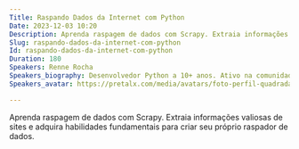 ```yaml
---
Title: Raspando Dados da Internet com Python
Date: 2023-12-03 10:20
Description: Aprenda raspagem de dados com Scrapy. Extraia informações valiosas de sites e adquira habilidades fundamentais para criar seu próprio raspador de dados.
Slug: raspando-dados-da-internet-com-python
Id: raspando-dados-da-internet-com-python
Duration: 180
Speakers: Renne Rocha
Speakers_biography: Desenvolvedor Python a 10+ anos. Ativo na comunidade organizando e participando de vários eventos. Fundador do Laboratório Hacker de Campinas, cervejeiro caseiro e marceneiro nas horas vagas.
Speakers_avatar: https://pretalx.com/media/avatars/foto-perfil-quadrada_vQusnGV.png

---
```


Aprenda raspagem de dados com Scrapy. Extraia informações valiosas de sites e adquira habilidades fundamentais para criar seu próprio raspador de dados.